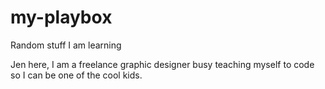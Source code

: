 # my-playbox
Random stuff I am learning 

Jen here, I am a freelance graphic designer busy teaching myself to code so I can be one of the cool kids. 

